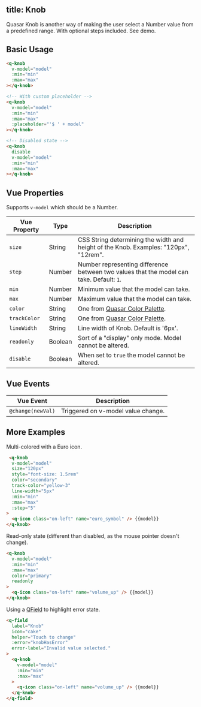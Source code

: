 title: Knob
---
Quasar Knob is another way of making the user select a Number value from a predefined range. With optional steps included. See demo.

<input type="hidden" data-fullpage-demo="form/knob">

## Basic Usage

``` html
<q-knob
  v-model="model"
  :min="min"
  :max="max"
></q-knob>

<!-- With custom placeholder -->
<q-knob
  v-model="model"
  :min="min"
  :max="max"
  :placeholder="'$ ' + model"
></q-knob>

<!-- Disabled state -->
<q-knob
  disable
  v-model="model"
  :min="min"
  :max="max"
></q-knob>
```

## Vue Properties
Supports `v-model` which should be a Number.

| Vue Property | Type | Description |
| --- | --- | --- |
| `size` | String | CSS String determining the width and height of the Knob. Examples: "120px", "12rem". |
| `step` | Number | Number representing difference between two values that the model can take. Default: `1`. |
| `min` | Number | Minimum value that the model can take. |
| `max` | Number | Maximum value that the model can take. |
| `color` | String | One from [Quasar Color Palette](/componnets/color-palette.html). |
| `trackColor` | String | One from [Quasar Color Palette](/componnets/color-palette.html). |
| `lineWidth` | String | Line width of Knob. Default is '6px'. |
| `readonly` | Boolean | Sort of a "display" only mode. Model cannot be altered. |
| `disable` | Boolean | When set to `true` the model cannot be altered. |

## Vue Events
| Vue Event | Description |
| --- | --- |
| `@change(newVal)` | Triggered on v-model value change. |

## More Examples
Multi-colored with a Euro icon.

``` html
 <q-knob
  v-model="model"
  size="120px"
  style="font-size: 1.5rem"
  color="secondary"
  track-color="yellow-3"
  line-width="5px"
  :min="min"
  :max="max"
  :step="5"
>
  <q-icon class="on-left" name="euro_symbol" /> {{model}}
</q-knob>
```

Read-only state (different than disabled, as the mouse pointer doesn't change).

``` html
<q-knob
  v-model="model"
  :min="min"
  :max="max"
  color="primary"
  readonly
>
  <q-icon class="on-left" name="volume_up" /> {{model}}
</q-knob>
```

Using a [QField](/components/field.html) to highlight error state.
```html
<q-field
  label="Knob"
  icon="cake"
  helper="Touch to change"
  :error="knobHasError"
  error-label="Invalid value selected."
>
  <q-knob
    v-model="model"
    :min="min"
    :max="max"
  >
    <q-icon class="on-left" name="volume_up" /> {{model}}
  </q-knob>
</q-field>
```
